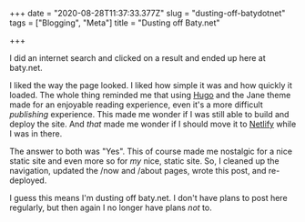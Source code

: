 +++
date = "2020-08-28T11:37:33.377Z"
slug = "dusting-off-batydotnet"
tags = ["Blogging", "Meta"]
title = "Dusting off Baty.net"

+++

I did an internet search and clicked on a result and ended up here at baty.net.

I liked the way the page looked. I liked how simple it was and how quickly it loaded. The whole thing reminded me that using [Hugo](https://gohugo.io) and the Jane theme made for an enjoyable reading experience, even it's a more difficult _publishing_ experience. This made me wonder if I was still able to build and deploy the site. And _that_ made me wonder if I should move it to [Netlify](https://netlify.com) while I was in there.

The answer to both was "Yes". This of course made me nostalgic for a nice static site and even more so for _my_ nice, static site. So, I cleaned up the navigation, updated the /now and /about pages, wrote this post, and re-deployed.

I guess this means I'm dusting off baty.net. I don't have plans to post here regularly, but then again I no longer have plans _not_ to.
